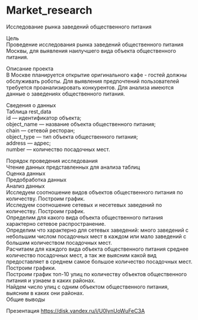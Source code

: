 # Market_research
Исследование рынка заведений общественного питания

Цель  
Проведение исследования рынка заведений общественного питания Москвы, для выявления наилучшего вида объекта общественного питания.

Описание проекта  
В Москве планируется открытие оригинального кафе - гостей должны обслуживать роботы. Для выявления предпочтений пользователей требуется проанализировать конкурентов. Для анализа имеются данные о заведениях общественного питания.

Сведения о данных  
Таблица rest_data   
id — идентификатор объекта;  
object_name — название объекта общественного питания;  
chain — сетевой ресторан;  
object_type — тип объекта общественного питания;  
address — адрес;  
number — количество посадочных мест. 

Порядок проведения исследования  
Чтение данных представленных для анализа таблиц  
Оценка данных  
Предобработка данных  
Анализ данных  
Исследуем соотношение видов объектов общественного питания по количеству. Построим график.  
Исследуем соотношение сетевых и несетевых заведений по количеству. Построим график.  
Определим для какого вида объекта общественного питания характерно сетевое распространение.  
Определим что характерно для сетевых заведений: много заведений с небольшим числом посадочных мест в каждом или мало заведений с большим количеством посадочных мест.  
Расчитаем для каждого вида объекта общественного питания среднее количество посадочных мест, а так же выясним какой вид предоставляет в среднем самое большое количество посадочных мест. Построим графики.  
Построим график топ-10 улиц по количеству объектов общественного питания и узнаем в каких районах.  
Найдем число улиц с одним объектом общественного питания, выясним в каких они районах.  
Общие выводы  

Презентация https://disk.yandex.ru/i/U0lynUoWuFeC3A
